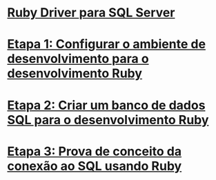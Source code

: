 # [Ruby Driver para SQL Server](ruby-driver-for-sql-server.md)
# [Etapa 1: Configurar o ambiente de desenvolvimento para o desenvolvimento Ruby](step-1-configure-development-environment-for-ruby-development.md)
# [Etapa 2: Criar um banco de dados SQL para o desenvolvimento Ruby](step-2-create-a-sql-database-for-ruby-development.md)
# [Etapa 3: Prova de conceito da conexão ao SQL usando Ruby](step-3-proof-of-concept-connecting-to-sql-using-ruby.md)